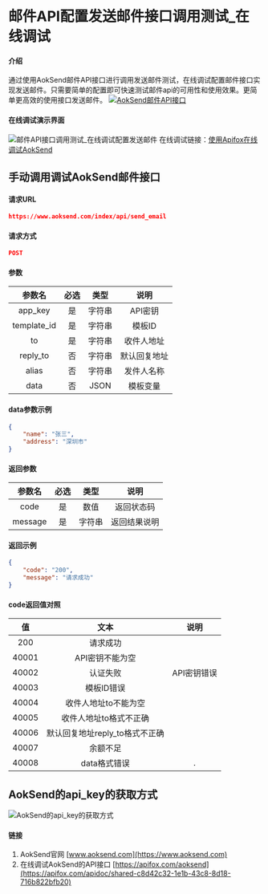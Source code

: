 # 邮件API配置发送邮件接口调用测试_在线调试

#### 介绍
通过使用AokSend邮件API接口进行调用发送邮件测试，在线调试配置邮件接口实现发送邮件。只需要简单的配置即可快速测试邮件api的可用性和使用效果。更简单更高效的使用接口发送邮件。
[![AokSend邮件API接口](https://gitee.com/aoksend/emailsend/raw/master/aaa.png)](https://www.aoksend.com/)
#### 在线调试演示界面
![邮件API接口调用测试_在线调试配置发送邮件](https://gitee.com/aoksend/emailsend/raw/master/pic/Pic_20240518_182740.jpg)
在线调试链接：[使用Apifox在线调试AokSend](https://apifox.com/apidoc/shared-c8d42c32-1e1b-43c8-8d18-716b822bfb20)

## 手动调用调试AokSend邮件接口

#### 请求URL
```json
https://www.aoksend.com/index/api/send_email
```
#### 请求方式
```json
POST
```
#### 参数

| 参数名 | 必选 | 类型 | 说明 |  
| :--: | :--: | :--: | :--: |  
| app_key | 是 | 字符串 | API密钥 |  
| template_id | 是 | 字符串 | 模板ID |  
| to | 是 | 字符串 | 收件人地址 |  
| reply_to | 否 | 字符串 | 默认回复地址 |  
| alias | 否 | 字符串 | 发件人名称 |  
| data | 否 | JSON | 模板变量 |

#### data参数示例

```json  
{  
    "name": "张三",  
    "address": "深圳市"  
}
```

#### 返回参数

| 参数名 | 必选 | 类型 | 说明 |  
| :--: | :--: | :--: | :--: |  
| code | 是 | 数值 | 返回状态码 |  
| message | 是 | 字符串 | 返回结果说明 |

#### 返回示例

```json  
{  
    "code": "200",  
    "message": "请求成功"  
}
```

#### code返回值对照

| 值 | 文本 | 说明 |  
| :---: | :---: | :---: |  
| 200 | 请求成功 |  |  
| 40001 | API密钥不能为空 |  |  
| 40002 | 认证失败 | API密钥错误 |  
| 40003 | 模板ID错误 |  |  
| 40004 | 收件人地址to不能为空 |  |  
| 40005 | 收件人地址to格式不正确 |  |  
| 40006 | 默认回复地址reply_to格式不正确 |  |  
| 40007 | 余额不足 |  |  
| 40008 | data格式错误 | . |

## AokSend的api_key的获取方式
![AokSend的api_key的获取方式](https://gitee.com/aoksend/emailsend/raw/master/pic/%E5%BC%80%E5%8F%91%E6%B5%81%E7%A8%8B%E5%9B%BE2.jpg)

#### 链接

1.  AokSend官网 [www.aoksend.com](https://www.aoksend.com)
2.  在线调试AokSend的API接口 [https://apifox.com/aoksend](https://apifox.com/apidoc/shared-c8d42c32-1e1b-43c8-8d18-716b822bfb20) 


